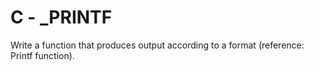 # C - _PRINTF
Write a function that produces output according to a format (reference: Printf function).

